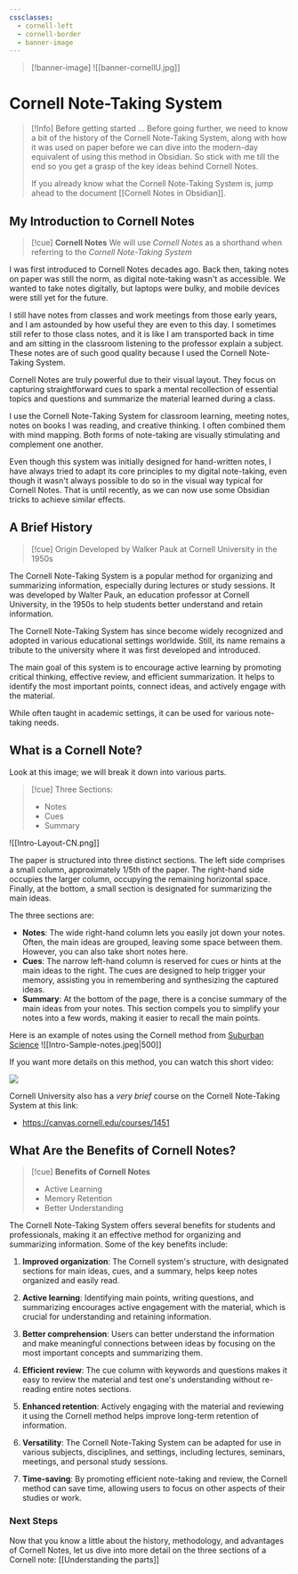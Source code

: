 ```yaml
---
cssclasses:
  - cornell-left
  - cornell-border
  - banner-image
---
```

>[!banner-image] ![[banner-cornellU.jpg]]

# Cornell Note-Taking System

>[!Info] Before getting started ...
>Before going further, we need to know a bit of the history of the Cornell Note-Taking System, along with how it was used on paper before we can dive into the modern-day equivalent of using this method in Obsidian. So stick with me till the end so you get a grasp of the key ideas behind Cornell Notes.
>
>If you already know what the Cornell Note-Taking System is, jump ahead to the document [[Cornell Notes in Obsidian]].

## My Introduction to Cornell Notes

>[!cue] **Cornell Notes**
>We will use _Cornell Notes_ as a shorthand when referring to the _Cornell Note-Taking System_ 

I was first introduced to Cornell Notes decades ago. Back then, taking notes on paper was still the norm, as digital note-taking wasn't as accessible. We wanted to take notes digitally, but laptops were bulky, and mobile devices were still yet for the future.

I still have notes from classes and work meetings from those early years, and I am astounded by how useful they are even to this day. I sometimes still refer to those class notes, and it is like I am transported back in time and am sitting in the classroom listening to the professor explain a subject. These notes are of such good quality because I used the Cornell Note-Taking System.

Cornell Notes are truly powerful due to their visual layout. They focus on capturing straightforward cues to spark a mental recollection of essential topics and questions and summarize the material learned during a class.

I use the Cornell Note-Taking System for classroom learning, meeting notes, notes on books I was reading, and creative thinking. I often combined them with mind mapping. Both forms of note-taking are visually stimulating and complement one another.

Even though this system was initially designed for hand-written notes, I have always tried to adapt its core principles to my digital note-taking, even though it wasn't always possible to do so in the visual way typical for Cornell Notes. That is until recently, as we can now use some Obsidian tricks to achieve similar effects.

## A Brief History
>[!cue] Origin 
>Developed by Walker Pauk at Cornell University in the 1950s

The Cornell Note-Taking System is a popular method for organizing and summarizing information, especially during lectures or study sessions. It was developed by Walter Pauk, an education professor at Cornell University, in the 1950s to help students better understand and retain information.

The Cornell Note-Taking System has since become widely recognized and adopted in various educational settings worldwide. Still, its name remains a tribute to the university where it was first developed and introduced.

The main goal of this system is to encourage active learning by promoting critical thinking, effective review, and efficient summarization. It helps to identify the most important points, connect ideas, and actively engage with the material.

While often taught in academic settings, it can be used for various note-taking needs.


## What is a Cornell Note?
Look at this image; we will break it down into various parts.

>[!cue] Three Sections:
>- Notes
>- Cues
>- Summary

![[Intro-Layout-CN.png]]

The paper is structured into three distinct sections. The left side comprises a small column, approximately 1/5th of the paper. The right-hand side occupies the larger column, occupying the remaining horizontal space. Finally, at the bottom, a small section is designated for summarizing the main ideas.

The three sections are:
* **Notes**: The wide right-hand column lets you easily jot down your notes. Often, the main ideas are grouped, leaving some space between them. However, you can also take short notes here.
* **Cues**: The narrow left-hand column is reserved for cues or hints at the main ideas to the right. The cues are designed to help trigger your memory, assisting you in remembering and synthesizing the captured ideas.
* **Summary**: At the bottom of the page, there is a concise summary of the main ideas from your notes. This section compels you to simplify your notes into a few words, making it easier to recall the main points.

Here is an example of notes using the Cornell method from [Suburban Science](https://suburbanscience.com/cornell-method-for-aesthetic-note-taking/)
![[Intro-Sample-notes.jpeg|500]]

If you want more details on this method, you can watch this short video:

![](https://www.youtube.com/watch?v=cLtM3pa9_SQ)

Cornell University also has a *very brief* course on the Cornell Note-Taking System at this link:
- https://canvas.cornell.edu/courses/1451

## What Are the Benefits of Cornell Notes?
>[!cue] **Benefits of Cornell Notes**
>- Active Learning
>- Memory Retention
>- Better Understanding

The Cornell Note-Taking System offers several benefits for students and professionals, making it an effective method for organizing and summarizing information. Some of the key benefits include:

1. **Improved organization**: The Cornell system's structure, with designated sections for main ideas, cues, and a summary, helps keep notes organized and easily read.

2. **Active learning**: Identifying main points, writing questions, and summarizing encourages active engagement with the material, which is crucial for understanding and retaining information.

3. **Better comprehension**: Users can better understand the information and make meaningful connections between ideas by focusing on the most important concepts and summarizing them.

4. **Efficient review**: The cue column with keywords and questions makes it easy to review the material and test one's understanding without re-reading entire notes sections.

5. **Enhanced retention**: Actively engaging with the material and reviewing it using the Cornell method helps improve long-term retention of information.
  
6. **Versatility**: The Cornell Note-Taking System can be adapted for use in various subjects, disciplines, and settings, including lectures, seminars, meetings, and personal study sessions.

7. **Time-saving**: By promoting efficient note-taking and review, the Cornell method can save time, allowing users to focus on other aspects of their studies or work.

### Next Steps
Now that you know a little about the history, methodology, and advantages of Cornell Notes, let us dive into more detail on the three sections of a Cornell note: [[Understanding the parts]]